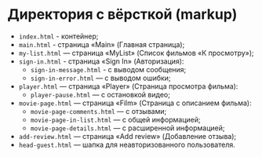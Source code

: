 # Директория с вёрсткой (markup)

* `index.html` - контейнер;
* `main.html` - страница «Main» (Главная страница);
* `my-list.html` — страница «MyList» (Список фильмов «К просмотру»);
* `sign-in.html` - страница «Sign In» (Авторизация):
   * `sign-in-message.html` - с выводом сообщения;
   * `sign-in-error.html` — с выводом ошибки;
* `player.html` — страница «Player» (Страница просмотра фильма):
   * `player-pause.html` — с остановкой видео;
* `movie-page.html` — страница «Film» (Страница c описанием фильма):
   * `movie-page-comments.html` — с отзывами;
   * `movie-page-in-list.html` — с общей информацией;
   * `movie-page-details.html` — с расширенной информацией;
* `add-review.html` — страница «Add review» (Добавление отзыва);
* `head-guest.html` — шапка для неавторизованного пользователя.
